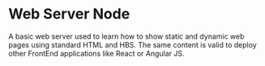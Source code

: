 # Web Server Node

A basic web server used to learn how to show static and dynamic web pages using standard HTML and HBS. The same content is valid to deploy other FrontEnd applications like React or Angular JS.
